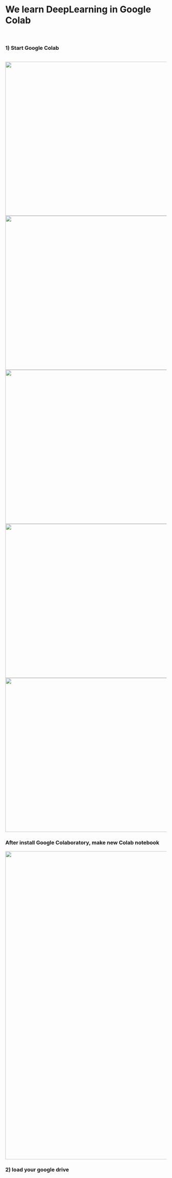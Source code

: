 # We learn DeepLearning in Google Colab

<br/>

### 1) Start Google Colab

<br/>

<img src="https://user-images.githubusercontent.com/122161666/228062485-e734d64e-6f2e-4148-b654-46a48994ed46.png"  width="640" height="480"/>

<img src="https://user-images.githubusercontent.com/122161666/228070060-11582c63-0594-4d42-91a9-e74c887b4cb5.png" width="640" height="480"/>

<img src="https://user-images.githubusercontent.com/122161666/228070089-573c69d1-c114-435c-9750-0b649753a415.png" width="640" height="480"/>

<img src="https://user-images.githubusercontent.com/122161666/228063079-289ea76d-191a-4118-a558-421f28b735cd.png"  width="640" height="480"/>

<img src="https://user-images.githubusercontent.com/122161666/228070735-79331ebf-361f-4bf0-b6ef-181d59a431bc.png"  width="1280" height="480"/>

### After install Google Colaboratory, make new Colab notebook

<img src="https://user-images.githubusercontent.com/122161666/228070976-033a4455-0808-41b5-95e6-7475571eccd7.png" width="640" height="960"/>

<br/>

 
### 2) load your google drive 







